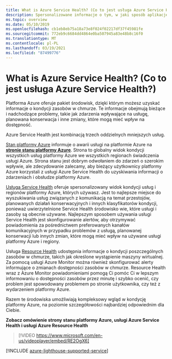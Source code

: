 ```yaml
---
title: What is Azure Service Health? (Co to jest usługa Azure Service Health?)
description: Spersonalizowane informacje o tym, w jaki sposób aplikacje platformy Azure wpływają na bieżące i przyszłe problemy z usługą i konserwację platformy Azure.
ms.topic: overview
ms.date: 05/10/2019
ms.openlocfilehash: cb1eb8eb75a18a73e8f024f02217df37f45981fe
ms.sourcegitcommit: 772eb9c6684dd4864e0ba507945a83e48b8c16f0
ms.translationtype: MT
ms.contentlocale: pl-PL
ms.lasthandoff: 03/19/2021
ms.locfileid: "87499776"
---
```

# <a name="what-is-azure-service-health"></a>What is Azure Service Health? (Co to jest usługa Azure Service Health?)

Platforma Azure oferuje pakiet środowisk, dzięki którym możesz uzyskać informacje o kondycji zasobów w chmurze. Te informacje obejmują bieżące i nadchodzące problemy, takie jak zdarzenia wpływające na usługę, planowana konserwacja i inne zmiany, które mogą mieć wpływ na dostępność.

Azure Service Health jest kombinacją trzech oddzielnych mniejszych usług.

[Stan platformy Azure](azure-status-overview.md) informuje o awarii usługi na platformie Azure na **[stronie stanu platformy Azure](https://status.azure.com)**. Strona to globalny widok kondycji wszystkich usług platformy Azure we wszystkich regionach świadczenia usługi Azure. Strona stanu jest dobrym odwołaniem do zdarzeń o szerokim wpływie, ale zdecydowanie zalecamy, aby bieżący użytkownicy platformy Azure korzystali z usługi Azure Service Health do uzyskiwania informacji o zdarzeniach i obsłudze platformy Azure.

[Usługa Service Health](service-health-overview.md) oferuje spersonalizowany widok kondycji usług i regionów platformy Azure, których używasz. Jest to najlepsze miejsce do wyszukiwania usług związanych z komunikacją na temat przestojów, planowanych działań konserwacyjnych i innych klasyfikatorów kondycji, ponieważ uwierzytelnione Service Health środowisko wie, które usługi i zasoby są obecnie używane. Najlepszym sposobem używania usługi Service Health jest skonfigurowanie alertów, aby otrzymywać powiadomienia za pośrednictwem preferowanych kanałów komunikacyjnych w przypadku problemów z usługą, planowanej konserwacji lub innych zmian, które mogą mieć wpływ na używane usługi platformy Azure i regiony.

Usługa [Resource Health](resource-health-overview.md) udostępnia informacje o kondycji poszczególnych zasobów w chmurze, takich jak określone wystąpienie maszyny wirtualnej. Za pomocą usługi Azure Monitor można również skonfigurować alerty informujące o zmianach dostępności zasobów w chmurze. Resource Health wraz z Azure Monitor powiadomieniami pomogą Ci pomóc Ci w lepszym informowaniu o dostępności zasobów przez minutę i szybko ocenić, czy problem jest spowodowany problemem po stronie użytkownika, czy też z wydarzeniem platformy Azure.

Razem te środowiska umożliwiają kompleksowy wgląd w kondycję platformy Azure, na poziomie szczegółowości najbardziej odpowiednim dla Ciebie.

**Zobacz omówienie strony stanu platformy Azure, usługi Azure Service Health i usługi Azure Resource Health**

>[!VIDEO https://www.microsoft.com/en-us/videoplayer/embed/RE2OgX6]

[!INCLUDE [azure-lighthouse-supported-service](../../includes/azure-lighthouse-supported-service.md)]